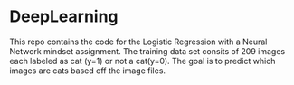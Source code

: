 # DeepLearning
This repo contains the code for the Logistic Regression with a Neural Network mindset assignment. The training data set consits of 209 images 
each labeled as cat (y=1) or not a cat(y=0). The goal is to predict which images are cats based off the image files.
